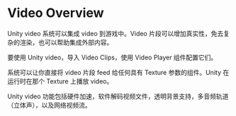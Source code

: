 # Video Overview

Unity video 系统可以集成 video 到游戏中。Video 片段可以增加真实性，免去复杂的渲染，也可以帮助集成外部内容。

要使用 Unity video，导入 Video Clips，使用 Video Player 组件配置它们。

系统可以让你直接将 video 片段 feed 给任何具有 Texture 参数的组件。Unity 在运行时在那个 Texture 上播放 video。

Unity video 功能包括硬件加速，软件解码视频文件，透明背景支持，多音频轨道（立体声），以及网络视频流。

